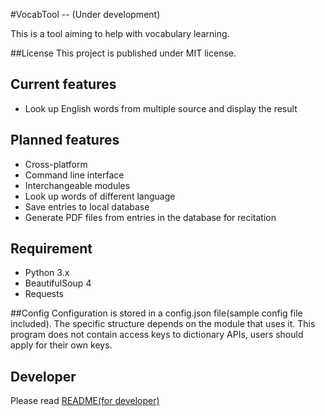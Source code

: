 #VocabTool -- (Under development)

This is a tool aiming to help with vocabulary learning.

##License
This project is published under MIT license.

## Current features
- Look up English words from multiple source and display the result

## Planned features
- Cross-platform
- Command line interface
- Interchangeable modules
- Look up words of different language
- Save entries to local database
- Generate PDF files from entries in the database for recitation

## Requirement
- Python 3.x
- BeautifulSoup 4
- Requests

##Config
Configuration is stored in a config.json file(sample config file included). The specific structure depends on the module that uses it. This program does not contain access keys to dictionary APIs, users should apply for their own keys.

## Developer
Please read [README(for developer)](https://github.com/RihanWu/vocabtool/blob/master/README(for%20developer).md)
